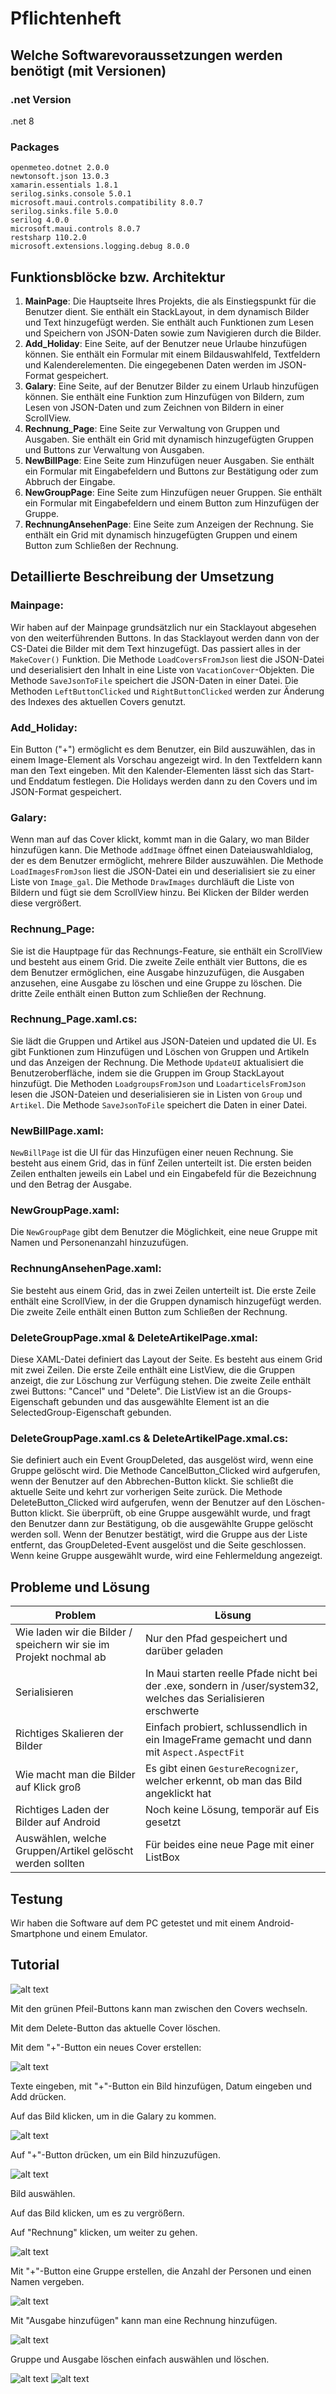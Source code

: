 # Pflichtenheft

## Welche Softwarevoraussetzungen werden benötigt (mit Versionen)

### .net Version

.net 8

### Packages

    openmeteo.dotnet 2.0.0
    newtonsoft.json 13.0.3
    xamarin.essentials 1.8.1
    serilog.sinks.console 5.0.1
    microsoft.maui.controls.compatibility 8.0.7
    serilog.sinks.file 5.0.0
    serilog 4.0.0
    microsoft.maui.controls 8.0.7
    restsharp 110.2.0
    microsoft.extensions.logging.debug 8.0.0

## Funktionsblöcke bzw. Architektur

1. **MainPage**: Die Hauptseite Ihres Projekts, die als Einstiegspunkt für die Benutzer dient. Sie enthält ein StackLayout, in dem dynamisch Bilder und Text hinzugefügt werden. Sie enthält auch Funktionen zum Lesen und Speichern von JSON-Daten sowie zum Navigieren durch die Bilder.
2. **Add_Holiday**: Eine Seite, auf der Benutzer neue Urlaube hinzufügen können. Sie enthält ein Formular mit einem Bildauswahlfeld, Textfeldern und Kalenderelementen. Die eingegebenen Daten werden im JSON-Format gespeichert.
3. **Galary**: Eine Seite, auf der Benutzer Bilder zu einem Urlaub hinzufügen können. Sie enthält eine Funktion zum Hinzufügen von Bildern, zum Lesen von JSON-Daten und zum Zeichnen von Bildern in einer ScrollView.
4. **Rechnung_Page**: Eine Seite zur Verwaltung von Gruppen und Ausgaben. Sie enthält ein Grid mit dynamisch hinzugefügten Gruppen und Buttons zur Verwaltung von Ausgaben.
5. **NewBillPage**: Eine Seite zum Hinzufügen neuer Ausgaben. Sie enthält ein Formular mit Eingabefeldern und Buttons zur Bestätigung oder zum Abbruch der Eingabe.
6. **NewGroupPage**: Eine Seite zum Hinzufügen neuer Gruppen. Sie enthält ein Formular mit Eingabefeldern und einem Button zum Hinzufügen der Gruppe.
7. **RechnungAnsehenPage**: Eine Seite zum Anzeigen der Rechnung. Sie enthält ein Grid mit dynamisch hinzugefügten Gruppen und einem Button zum Schließen der Rechnung.

## Detaillierte Beschreibung der Umsetzung

### Mainpage:
Wir haben auf der Mainpage grundsätzlich nur ein Stacklayout abgesehen von den weiterführenden Buttons. In das Stacklayout werden dann von der CS-Datei die Bilder mit dem Text hinzugefügt. Das passiert alles in der `MakeCover()` Funktion. Die Methode `LoadCoversFromJson` liest die JSON-Datei und deserialisiert den Inhalt in eine Liste von `VacationCover`-Objekten. Die Methode `SaveJsonToFile` speichert die JSON-Daten in einer Datei. Die Methoden `LeftButtonClicked` und `RightButtonClicked` werden zur Änderung des Indexes des aktuellen Covers genutzt.

### Add_Holiday:

Ein Button ("+") ermöglicht es dem Benutzer, ein Bild auszuwählen, das in einem Image-Element als Vorschau angezeigt wird. In den Textfeldern kann man den Text eingeben. Mit den Kalender-Elementen lässt sich das Start- und Enddatum festlegen. Die Holidays werden dann zu den Covers und im JSON-Format gespeichert.

### Galary:

Wenn man auf das Cover klickt, kommt man in die Galary, wo man Bilder hinzufügen kann. Die Methode `addImage` öffnet einen Dateiauswahldialog, der es dem Benutzer ermöglicht, mehrere Bilder auszuwählen. Die Methode `LoadImagesFromJson` liest die JSON-Datei ein und deserialisiert sie zu einer Liste von `Image_gal`. Die Methode `DrawImages` durchläuft die Liste von Bildern und fügt sie dem ScrollView hinzu. Bei Klicken der Bilder werden diese vergrößert.

### Rechnung_Page:
Sie ist die Hauptpage für das Rechnungs-Feature, sie enthält ein ScrollView und besteht aus einem Grid. Die zweite Zeile enthält vier Buttons, die es dem Benutzer ermöglichen, eine Ausgabe hinzuzufügen, die Ausgaben anzusehen, eine Ausgabe zu löschen und eine Gruppe zu löschen. Die dritte Zeile enthält einen Button zum Schließen der Rechnung.

### Rechnung_Page.xaml.cs:
Sie lädt die Gruppen und Artikel aus JSON-Dateien und updated die UI. Es gibt Funktionen zum Hinzufügen und Löschen von Gruppen und Artikeln und das Anzeigen der Rechnung. Die Methode `UpdateUI` aktualisiert die Benutzeroberfläche, indem sie die Gruppen im Group StackLayout hinzufügt. Die Methoden `LoadgroupsFromJson` und `LoadarticelsFromJson` lesen die JSON-Dateien und deserialisieren sie in Listen von `Group` und `Artikel`. Die Methode `SaveJsonToFile` speichert die Daten in einer Datei.

### NewBillPage.xaml:
`NewBillPage` ist die UI für das Hinzufügen einer neuen Rechnung. Sie besteht aus einem Grid, das in fünf Zeilen unterteilt ist. Die ersten beiden Zeilen enthalten jeweils ein Label und ein Eingabefeld für die Bezeichnung und den Betrag der Ausgabe.

### NewGroupPage.xaml:
Die `NewGroupPage` gibt dem Benutzer die Möglichkeit, eine neue Gruppe mit Namen und Personenanzahl hinzuzufügen.

### RechnungAnsehenPage.xaml:
Sie besteht aus einem Grid, das in zwei Zeilen unterteilt ist. Die erste Zeile enthält eine ScrollView, in der die Gruppen dynamisch hinzugefügt werden. Die zweite Zeile enthält einen Button zum Schließen der Rechnung.

### DeleteGroupPage.xmal & DeleteArtikelPage.xmal: 
Diese XAML-Datei definiert das Layout der Seite. Es besteht aus einem Grid mit zwei Zeilen. Die erste Zeile enthält eine ListView, die die Gruppen anzeigt, die zur Löschung zur Verfügung stehen. Die zweite Zeile enthält zwei Buttons: "Cancel" und "Delete". Die ListView ist an die Groups-Eigenschaft gebunden und das ausgewählte Element ist an die SelectedGroup-Eigenschaft gebunden.
### DeleteGroupPage.xaml.cs & DeleteArtikelPage.xmal.cs: 
Sie definiert auch ein Event GroupDeleted, das ausgelöst wird, wenn eine Gruppe gelöscht wird.
Die Methode CancelButton_Clicked wird aufgerufen, wenn der Benutzer auf den Abbrechen-Button klickt. Sie schließt die aktuelle Seite und kehrt zur vorherigen Seite zurück. Die Methode DeleteButton_Clicked wird aufgerufen, wenn der Benutzer auf den Löschen-Button klickt. Sie überprüft, ob eine Gruppe ausgewählt wurde, und fragt den Benutzer dann zur Bestätigung, ob die ausgewählte Gruppe gelöscht werden soll. Wenn der Benutzer bestätigt, wird die Gruppe aus der Liste entfernt, das GroupDeleted-Event ausgelöst und die Seite geschlossen. Wenn keine Gruppe ausgewählt wurde, wird eine Fehlermeldung angezeigt.

## Probleme und Lösung

| Problem | Lösung |
| ------- | ------ |
| Wie laden wir die Bilder / speichern wir sie im Projekt nochmal ab | Nur den Pfad gespeichert und darüber geladen |
| Serialisieren | In Maui starten reelle Pfade nicht bei der .exe, sondern in /user/system32, welches das Serialisieren erschwerte | Es gibt zumindest für Windows eine Möglichkeit, den .exe-Filepath herauszufinden |
| Richtiges Skalieren der Bilder | Einfach probiert, schlussendlich in ein ImageFrame gemacht und dann mit `Aspect.AspectFit` |
| Wie macht man die Bilder auf Klick groß | Es gibt einen `GestureRecognizer`, welcher erkennt, ob man das Bild angeklickt hat |
| Richtiges Laden der Bilder auf Android | Noch keine Lösung, temporär auf Eis gesetzt |
| Auswählen, welche Gruppen/Artikel gelöscht werden sollten | Für beides eine neue Page mit einer ListBox |

## Testung

Wir haben die Software auf dem PC getestet und mit einem Android-Smartphone und einem Emulator.

## Tutorial

![alt text](DocImages/image.png)

Mit den grünen Pfeil-Buttons kann man zwischen den Covers wechseln.

Mit dem Delete-Button das aktuelle Cover löschen.

Mit dem "+"-Button ein neues Cover erstellen:

![alt text](DocImages/image-1.png)

Texte eingeben, mit "+"-Button ein Bild hinzufügen, Datum eingeben und Add drücken.

Auf das Bild klicken, um in die Galary zu kommen.

![alt text](DocImages/Galary.png)

Auf "+"-Button drücken, um ein Bild hinzuzufügen.

![alt text](DocImages/Galary_Explorer.png)

Bild auswählen.

Auf das Bild klicken, um es zu vergrößern.

Auf "Rechnung" klicken, um weiter zu gehen.

![alt text](DocImages/RechnungPage.png)

Mit "+"-Button eine Gruppe erstellen, die Anzahl der Personen und einen Namen vergeben.

![alt text](DocImages/GruppeHinzufuegen.png)

Mit "Ausgabe hinzufügen" kann man eine Rechnung hinzufügen.

![alt text](DocImages/Ausgabe.png)

Gruppe und Ausgabe löschen einfach auswählen und löschen.

![alt text](DocImages/Ausgabeloeschen.png)
![alt text](DocImages/GruppeLoeschen.png)
